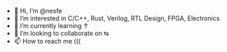 - 👋 Hi, I’m @nesfe
- 👀 I’m interested in C/C++, Rust, Verilog, RTL Design, FPGA, Electronics
- 🌱 I’m currently learning ↑
- 💞️ I’m looking to collaborate on ⇆
- 📫 How to reach me (((

<!---
nesfe/nesfe is a ✨ special ✨ repository because its `README.md` (this file) appears on your GitHub profile.
You can click the Preview link to take a look at your changes.
--->
